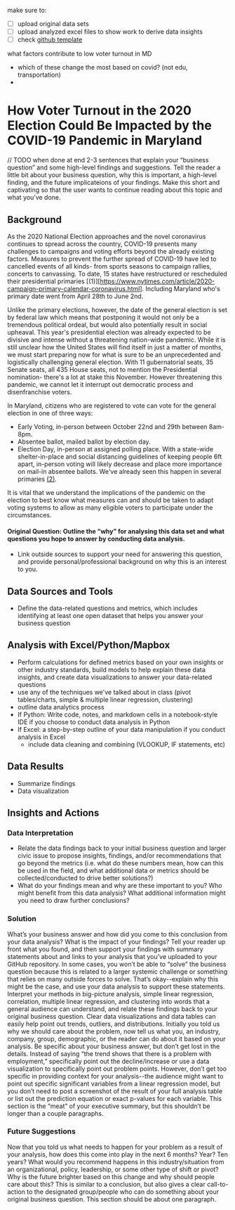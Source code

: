 make sure to:
- [ ] upload original data sets
- [ ] upload analyzed excel files to show work to derive data insights
- [ ] check [github template](https://github.com/jhu-business-analytics/midterm-project-template)

what factors contribute to low voter turnout in MD
- which of these change the most based on covid? (not edu, transportation)
- 

# How Voter Turnout in the 2020 Election Could Be Impacted by the COVID-19 Pandemic in Maryland
// TODO when done at end 
2-3 sentences that explain your “business question” and some high-level findings and suggestions. Tell the reader a little bit about your business question, why this is important, a high-level finding, and the future implicateions of your findings. Make this short and captivating so that the user wants to continue reading about this topic and what you’ve done. 

## Background
As the 2020 National Election approaches and the novel coronavirus continues to spread across the country, COVID-19 presents many challenges to campaigns and voting efforts beyond the already existing factors. Measures to prevent the further spread of COVID-19 have led to cancelled events of all kinds- from sports seasons to campaign rallies, concerts to canvassing. To date, 15 states have restructured or rescheduled their presidential primaries [(1)][https://www.nytimes.com/article/2020-campaign-primary-calendar-coronavirus.html]. Including Maryland who's primary date went from April 28th to June 2nd. 

Unlike the primary elections, however, the date of the general election is set by federal law which means that postponing it would not only be a tremendous political ordeal, but would also potentially result in social upheaval. This year's presidential election was already expected to be divisive and intense without a threatening nation-wide pandemic. While it is still unclear how the United States will find itself in just a matter of months, we must start preparing now for what is sure to be an unprecedented and logistically challenging general election. With 11 gubernatorial seats, 35 Senate seats, all 435 House seats, not to mention the Presidential nomination- there's a lot at stake this November. However threatening this pandemic, we cannot let it interrupt out democratic process and disenfranchise voters.

In Maryland, citizens who are registered to vote can vote for the general election in one of three ways:
* Early Voting, in-person between October 22nd and 29th between 8am-8pm.
* Absentee ballot, mailed ballot by election day. 
* Election Day, in-person at assigned polling place. 
With a state-wide shelter-in-place and social distancing guidelines of keeping people 6ft apart, in-person voting will likely decrease and place more importance on mail-in absentee ballots. We've already seen this happen in several primaries [(2)](https://www.npr.org/2020/03/16/815504537/voting-amid-coronavirus-what-you-need-to-know).

It is vital that we understand the implications of the pandemic on the election to best know what measures can and should be taken to adapt voting systems to allow as many eligible voters to participate under the circumstances. 

#### Original Question: Outline the “why” for analysing this data set and what questions you hope to answer by conducting data analysis. 
* Link outside sources to support your need for answering this question, and provide personal/professional background on why this is an interest to you.

## Data Sources and Tools
* Define the data-related questions and metrics, which includes identifying at least one open dataset that helps you answer your business question

## Analysis with Excel/Python/Mapbox
* Perform calculations for defined metrics based on your own insights or other industry standards, build models to help explain these data insights, and create data visualizations to answer your data-related questions
* use any of the techniques we've talked about in class (pivot tables/charts, simple & multiple linear regression, clustering)
* outline data analytics process 
* If Python: Write code, notes, and markdown cells in a notebook-style IDE if you choose to conduct data analysis in Python
* If Excel: a step-by-step outline of your data manipulation if you conduct analysis in Excel 
  * include data cleaning and combining (VLOOKUP, IF statements, etc)

## Data Results
* Summarize findings 
* Data visualization 

## Insights and Actions

### Data Interpretation
* Relate the data findings back to your initial business question and larger civic issue to propose insights, findings, and/or recommendations that go beyond the metrics (i.e. what do these numbers mean, how can this be used in the field, and what additional data or metrics should be collected/conducted to drive better solutions?)
* What do your findings mean and why are these important to you? Who might benefit from this data analysis? What additional information might you need to draw further conclusions?

### Solution
What’s your business answer and how did you come to this conclusion from your data analysis? What is the impact of your findings? Tell your reader up front what you found, and then support your findings with summary statements about and links to your analysis that you’ve uploaded to your GitHub repository. In some cases, you won’t be able to “solve” the business question because this is related to a larger systemic challenge or something that relies on many outside forces to solve. That’s okay--explain why this might be the case, and use your data analysis to support these statements. Interpret your methods in big-picture analysis, simple linear regression, correlation, multiple linear regression, and clustering into words that a general audience can understand, and relate these findings back to your original business question. Clear data visualizations and data tables can easily help point out trends, outliers, and distributions. Initially you told us why we should care about the problem, now tell us what you, an industry, company, group, demographic, or the reader can do about it based on your analysis. Be specific about your business answer, but don’t get lost in the details. Instead of saying “the trend shows that there is a problem with employment,” specifically point out the decline/increase or use a data visualization to specifically point out problem points. However, don’t get too specific in providing context for your analysis--the audience might want to point out specific significant variables from a linear regression model, but you don’t need to post a screenshot of the result of your full analysis table or list out the prediction equation or exact p-values for each variable. This section is the “meat” of your executive summary, but this shouldn’t be longer than a couple paragraphs.

### Future Suggestions
Now that you told us what needs to happen for your problem as a result of your analysis, how does this come into play in the next 6 months? Year? Ten years? What would you recommend happens in this industry/situation from an organizational, policy, leadership, or some other type of shift or pivot? Why is the future brighter based on this change and why should people care about this? This is similar to a conclusion, but also gives a clear call-to-action to the designated group/people who can do something about your original business question. This section should be about one paragraph.
